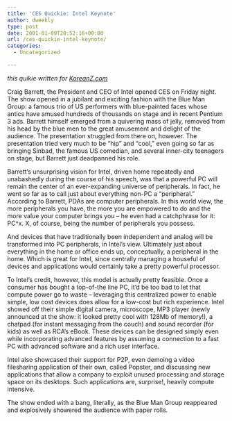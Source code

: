 ```yaml
---
title: 'CES Quickie: Intel Keynote'
author: dweekly
type: post
date: 2001-01-09T20:52:16+00:00
url: /ces-quickie-intel-keynote/
categories:
  - Uncategorized

---
```

_this quikie written for [KoreanZ.com][1]_

Craig Barrett, the President and CEO of Intel opened CES on Friday night. The show opened in a jubilant and exciting fashion with the Blue Man Group: a famous trio of US performers with blue-painted faces whose antics have amused hundreds of thousands on stage and in recent Pentium 3 ads. Barrett himself emerged from a quivering mass of jelly, removed from his head by the blue men to the great amusement and delight of the audience. The presentation struggled from there on, however. The presentation tried very much to be &#8220;hip&#8221; and &#8220;cool,&#8221; even going so far as bringing Sinbad, the famous US comedian, and several inner-city teenagers on stage, but Barrett just deadpanned his role.

Barrett&#8217;s unsurprising vision for Intel, driven home repeatedly and unabashedly during the course of his speech, was that a powerful PC will remain the center of an ever-expanding universe of peripherals. In fact, he went so far as to call just about everything non-PC a &#8220;peripheral.&#8221; According to Barrett, PDAs are computer peripherals. In this world view, the more peripherals you have, the more you are empowered to do and the more value your computer brings you &#8211; he even had a catchphrase for it: PC^x. X, of course, being the number of peripherals you possess.

And devices that have traditionally been independent and analog will be transformed into PC peripherals, in Intel&#8217;s view. Ultimately just about everything in the home or office ends up, conceptually, a peripheral in the home. Which is great for Intel, since centrally managing a houseful of devices and applications would certainly take a pretty powerful processor.

To Intel&#8217;s credit, however, this model is actually pretty feasible. Once a consumer has bought a top-of-the line PC, it&#8217;d be too bad to let that compute power go to waste &#8211; leveraging this centralized power to enable simple, low cost devices does allow for a low-cost but rich experience. Intel showed off their simple digital camera, microscope, MP3 player (newly announced at the show: it looked pretty cool with 128Mb of memory!), a chatpad (for instant messaging from the couch) and sound recorder (for kids) as well as RCA&#8217;s eBook. These devices can be designed simply even while incorporating advanced features by assuming a connection to a fast PC with advanced software and a rich user interface.

Intel also showcased their support for P2P, even demoing a video filesharing application of their own, called Popster, and discussing new applications that allow a company to exploit unused processing and storage space on its desktops. Such applications are, surprise!, heavily compute intensive.

The show ended with a bang, literally, as the Blue Man Group reappeared and explosively showered the audience with paper rolls.

 [1]: http://www.koreanz.com/